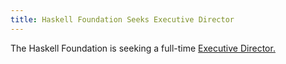 ```yaml
---
title: Haskell Foundation Seeks Executive Director
---
```


The Haskell Foundation is seeking a full-time <a href='https://haskell.foundation/ed-job-description/' target='_blank'>Executive Director.</a>
